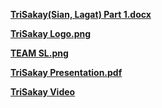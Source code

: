 **[TriSakay(Sian, Lagat) Part 1.docx](https://malayancollegesmindanaoo365-my.sharepoint.com/:w:/g/personal/rmlagat_mcm_edu_ph/EYMUQ2Fr-zhNngzmVjpVnqYBE8q--hTvvFdRkBKsqUH6Jw?e=lb6Ayv)**

**[TriSakay Logo.png](https://malayancollegesmindanaoo365-my.sharepoint.com/:i:/g/personal/rmlagat_mcm_edu_ph/EQ0I6-bPPoNBmkLt7-KpOvoBP_gAvGCn581pqh1xMHRV7A?e=Ymicgu)**

**[TEAM SL.png](https://malayancollegesmindanaoo365-my.sharepoint.com/:i:/g/personal/rmlagat_mcm_edu_ph/Ee-zuQCtjHhCs-L-Jw2KmncBz2e1eVVvljr8rXEB1P0sQg?e=hKr4pk)**

**[TriSakay Presentation.pdf](https://malayancollegesmindanaoo365-my.sharepoint.com/:b:/g/personal/rmlagat_mcm_edu_ph/ESc87fEu7fJNn9yb6ux9ZGYBYaxb9xZR05dPNauiPCYguw?e=VOpmPk)**

**[TriSakay Video](https://malayancollegesmindanaoo365-my.sharepoint.com/:v:/g/personal/rmlagat_mcm_edu_ph/EQpyHHTG8cpBiJVcbE-IsaABG2AFeW1GPbekYZclroKqrw?nav=eyJyZWZlcnJhbEluZm8iOnsicmVmZXJyYWxBcHAiOiJPbmVEcml2ZUZvckJ1c2luZXNzIiwicmVmZXJyYWxBcHBQbGF0Zm9ybSI6IldlYiIsInJlZmVycmFsTW9kZSI6InZpZXciLCJyZWZlcnJhbFZpZXciOiJNeUZpbGVzTGlua0NvcHkifX0&e=ujddER)**
